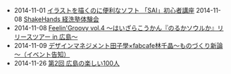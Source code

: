 * 2014-11-01 [イラストを描くのに便利なソフト 「SAI」初心者講座](http://www.facebook.com/events/839353869430931/permalink/839353876097597/)
2014-11-08 [ShakeHands 経洗塾体験会](https://www.facebook.com/CoworkingShakeHands/posts/809835995734463)
* 2014-11-08 [Feelin'Groovy vol.4 〜はいざらこうかん『のるかソウルか』リリースツアー in 広島〜](https://www.facebook.com/events/754864384586175/permalink/754864387919508/)
* 2014-11-09 [デザインマネジメント田子學×fabcafe林千晶～ものづくり新論～（イベント告知）](http://tecre.jp/hiroshima-monodukuri-loftwork-2/)
* 2014-11-26 [第2回 広島の楽しい100人](https://www.facebook.com/events/381577058675130/permalink/381577062008463/)
